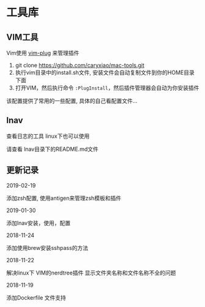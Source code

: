 # 工具库

## VIM工具

Vim使用 [vim-plug](https://github.com/junegunn/vim-plug) 来管理插件



1. git clone https://github.com/caryxiao/mac-tools.git
2. 执行vim目录中的install.sh文件, 安装文件会自动复制文件到你的HOME目录下面
3. 打开VIM，然后执行命令 `:PlugInstall`，然后插件管理器会自动为你安装插件



该配置提供了常用的一些配置, 具体的自己看配置文件...

## lnav

查看日志的工具 linux下也可以使用

请查看 lnav目录下的README.md文件

## 更新记录

2019-02-19

添加zsh配置, 使用antigen来管理zsh模板和插件

2019-01-30

添加lnav安装，使用，配置

2018-11-24

添加使用brew安装sshpass的方法

2018-11-22

解决linux下 VIM的nerdtree插件 显示文件夹名称和文件名称不全的问题

2018-11-19

添加Dockerfile 文件支持
